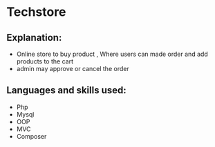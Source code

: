 # Techstore

## Explanation:
  - Online store to buy product , Where users can made order and add products to the cart
  - admin may approve or cancel the order
  
## Languages and skills used:
  - Php
  - Mysql
  - OOP
  - MVC
  - Composer
